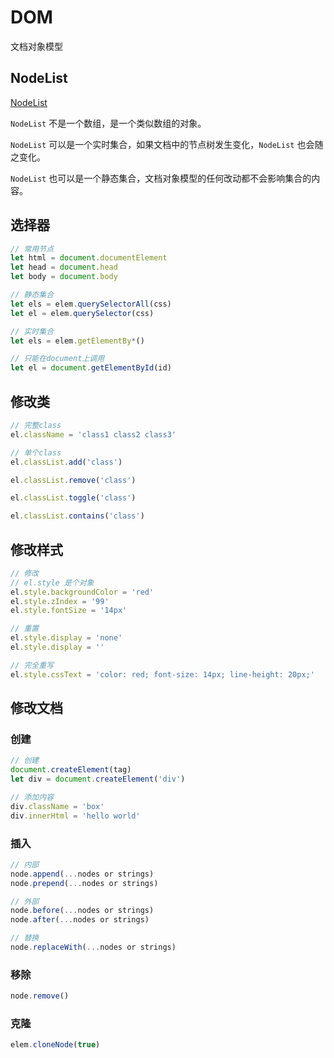 # DOM

文档对象模型

## NodeList

[NodeList](https://developer.mozilla.org/zh-CN/docs/Web/API/NodeList)

`NodeList` 不是一个数组，是一个类似数组的对象。

`NodeList` 可以是一个实时集合，如果文档中的节点树发生变化，`NodeList` 也会随之变化。

`NodeList` 也可以是一个静态集合，文档对象模型的任何改动都不会影响集合的内容。

## 选择器

```js
// 常用节点
let html = document.documentElement
let head = document.head
let body = document.body
```

```js
// 静态集合
let els = elem.querySelectorAll(css)
let el = elem.querySelector(css)

// 实时集合
let els = elem.getElementBy*()

// 只能在document上调用
let el = document.getElementById(id)
```

## 修改类

```js
// 完整class
el.className = 'class1 class2 class3'

// 单个class
el.classList.add('class')

el.classList.remove('class')

el.classList.toggle('class')

el.classList.contains('class')
```

## 修改样式

```js
// 修改
// el.style 是个对象
el.style.backgroundColor = 'red'
el.style.zIndex = '99'
el.style.fontSize = '14px'

// 重置
el.style.display = 'none'
el.style.display = ''

// 完全重写
el.style.cssText = 'color: red; font-size: 14px; line-height: 20px;'
```

## 修改文档

### 创建

```js
// 创建
document.createElement(tag)
let div = document.createElement('div')

// 添加内容
div.className = 'box'
div.innerHtml = 'hello world'
```

### 插入

```js
// 内部
node.append(...nodes or strings)
node.prepend(...nodes or strings)

// 外部
node.before(...nodes or strings)
node.after(...nodes or strings)

// 替换
node.replaceWith(...nodes or strings)
```

### 移除

```js
node.remove()
```

### 克隆

```js
elem.cloneNode(true)
```

